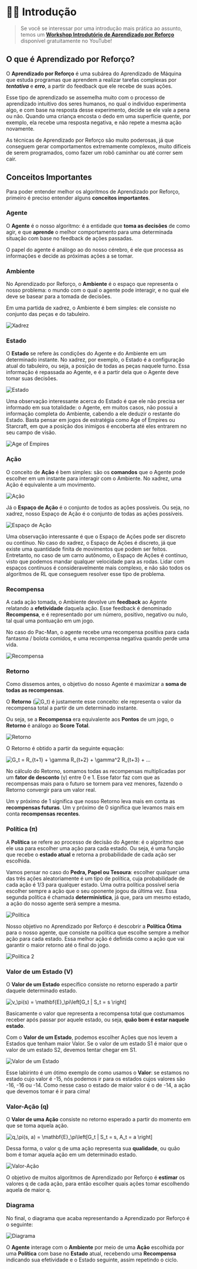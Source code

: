 # 👩‍🏫 Introdução

> Se você se interessar por uma introdução mais prática ao assunto, temos um [**Workshop Introdutório de Aprendizado por Reforço**](https://youtu.be/FxcWqI-l29E) disponível gratuitamente no YouTube!

## O que é Aprendizado por Reforço?

O **Aprendizado por Reforço** é uma subárea do Aprendizado de Máquina que estuda programas que aprendem a realizar tarefas complexas por ***tentativa*** e ***erro***, a partir do feedback que ele recebe de suas ações.

Esse tipo de aprendizado se assemelha muito com o processo de aprendizado intuitivo dos seres humanos, no qual o indivíduo experimenta algo, e com base na resposta desse experimento, decide se ele vale a pena ou não. Quando uma criança encosta o dedo em uma superfície quente, por exemplo, ela recebe uma resposta negativa, e não repete a mesma ação novamente.

As técnicas de Aprendizado por Reforço são muito poderosas, já que conseguem gerar comportamentos extremamente complexos, muito difíceis de serem programados, como fazer um robô caminhar ou até correr sem cair.

## Conceitos Importantes

Para poder entender melhor os algoritmos de Aprendizado por Reforço, primeiro é preciso entender alguns **conceitos importantes**.

### Agente

O **Agente** é o nosso algoritmo: é a entidade que **toma as decisões** de como agir, e que **aprende** o melhor comportamento para uma determinada situação com base no feedback de ações passadas.

O papel do agente é análogo ao do nosso cérebro, é ele que processa as informações e decide as próximas ações a se tomar.

### Ambiente

No Aprendizado por Reforço, o **Ambiente** é o espaço que representa o nosso problema: o mundo com o qual o agente pode interagir, e no qual ele deve se basear para a tomada de decisões.

Em uma partida de xadrez, o Ambiente é bem simples: ele consiste no conjunto das peças e do tabuleiro.

![Xadrez](https://miro.medium.com/max/625/0*7-LOSdL2eOEAd9R7)

### Estado

O **Estado** se refere às condições do Agente e do Ambiente em um determinado instante. No xadrez, por exemplo, o Estado é a configuração atual do tabuleiro, ou seja, a posição de todas as peças naquele turno. Essa informação é repassada ao Agente, e é a partir dela que o Agente deve tomar suas decisões.

![Estado](https://miro.medium.com/max/304/0*6PVAVr2qsP3oBO6k.jpg)

Uma observação interessante acerca do Estado é que ele não precisa ser informado em sua totalidade: o Agente, em muitos casos, não possui a informação completa do Ambiente, cabendo a ele deduzir o restante do Estado. Basta pensar em jogos de estratégia como Age of Empires ou Starcraft, em que a posição dos inimigos é encoberta até eles entrarem no seu campo de visão.

![Age of Empires](https://miro.medium.com/max/575/0*VQdhNC0eeBLFykU_)

### Ação

O conceito de **Ação** é bem simples: são os **comandos** que o Agente pode escolher em um instante para interagir com o Ambiente. No xadrez, uma Ação é equivalente a um movimento.

![Ação](https://miro.medium.com/max/531/0*JoUU1spyVgWGDs0D.gif)

Já o **Espaço de Ação** é o conjunto de todos as ações possíveis. Ou seja, no xadrez, nosso Espaço de Ação é o conjunto de todas as ações possíveis.

![Espaço de Ação](https://img.itch.zone/aW1nLzEzODQ1NzQuZ2lm/original/8hWPC8.gif)

Uma observação interessante é que o Espaço de Ações pode ser discreto ou contínuo. No caso do xadrez, o Espaço de Ações é discreto, já que existe uma quantidade finita de movimentos que podem ser feitos. Entretanto, no caso de um carro autônomo, o Espaço de Ações é contínuo, visto que podemos mandar qualquer velocidade para as rodas. Lidar com espaços contínuos é consideravelmente mais complexo, e não são todos os algoritmos de RL que conseguem resolver esse tipo de problema.

### Recompensa

A cada ação tomada, o Ambiente devolve um **feedback** ao Agente relatando a **efetividade** daquela ação. Esse feedback é denominado **Recompensa**, e é representado por um número, positivo, negativo ou nulo, tal qual uma pontuação em um jogo.

No caso do Pac-Man, o agente recebe uma recompensa positiva para cada fantasma / bolota comidos, e uma recompensa negativa quando perde uma vida.

![Recompensa](https://miro.medium.com/max/875/0*cLrwq7tnLpqGDpbg.gif)

### Retorno

Como dissemos antes, o objetivo do nosso Agente é maximizar a **soma de todas as recompensas**.

O **Retorno** (<img src="https://latex.codecogs.com/svg.latex?G_t" title="G_t" />) é justamente esse conceito: ele representa o valor da recompensa total a partir de um determinado instante.

Ou seja, se a **Recompensa** era equivalente aos **Pontos** de um jogo, o **Retorno** é análogo ao **Score Total**.

![Retorno](https://miro.medium.com/max/475/0*AiSIzhhdgaVXH2BG.png)

O Retorno é obtido a partir da seguinte equação:

<img src="https://latex.codecogs.com/svg.latex?G_t&space;=&space;R_{t&plus;1}&space;&plus;&space;\gamma&space;R_{t&plus;2}&space;&plus;&space;\gamma^2&space;R_{t&plus;3}&space;&plus;&space;..." title="G_t = R_{t+1} + \gamma R_{t+2} + \gamma^2 R_{t+3} + ..." />

No cálculo do Retorno, somamos todas as recompensas multiplicadas por um  **fator de desconto** (γ) entre 0 e 1. Esse fator faz com que as recompensas mais para o futuro se tornem para vez menores, fazendo o Retorno convergir para um valor real.

Um γ próximo de 1 significa que nosso Retorno leva mais em conta as **recompensas futuras**. Um γ próximo de 0 significa que levamos mais em conta **recompensas recentes**.

### Política (π)

A **Política** se refere ao processo de decisão do Agente: é o algoritmo que ele usa para escolher uma ação para cada estado. Ou seja, é uma função que recebe o **estado atual** e retorna a probabilidade de cada ação ser escolhida.

Vamos pensar no caso do **Pedra, Papel ou Tesoura**: escolher qualquer uma das três ações aleatoriamente é um tipo de política, cuja probabilidade de cada ação é 1/3 para qualquer estado. Uma outra política possível seria escolher sempre a ação que o seu oponente jogou da última vez. Essa segunda política é chamada **determinística**, já que, para um mesmo estado, a ação do nosso agente será sempre a mesma.

![Política](https://miro.medium.com/max/625/0*q6V6Z-LdoTfDQT1y)

Nosso objetivo no Aprendizado por Reforço é descobrir a **Política Ótima** para o nosso agente, que consiste na política que escolhe sempre a melhor ação para cada estado. Essa melhor ação é definida como a ação que vai garantir o maior retorno até o final do jogo.

![Política 2](https://miro.medium.com/max/875/0*L9R23HBRbrbLgrFk.gif)

### Valor de um Estado (V)

O **Valor de um Estado** específico consiste no retorno esperado a partir daquele determinado estado.

<img src="https://latex.codecogs.com/svg.latex?v_\pi(s)&space;=&space;\mathbf{E}_\pi\left[G_t&space;|&space;S_t&space;=&space;s&space;\right]" title="v_\pi(s) = \mathbf{E}_\pi\left[G_t | S_t = s \right]" />

Basicamente o valor que representa a recompensa total que costumamos receber após passar por aquele estado, ou seja, **quão bom é estar naquele estado**.

Com o **Valor de um Estado**, podemos escolher Ações que nos levem a Estados que tenham maior Valor. Se o valor de um estado S1 é maior que o valor de um estado S2, devemos tentar chegar em S1.

![Valor de um Estado](https://miro.medium.com/max/875/0*VOBcy2zUf-1-efUm.jpg)

Esse labirinto é um ótimo exemplo de como usamos o **Valor**: se estamos no estado cujo valor é -15, nós podemos ir para os estados cujos valores são -16, -16 ou -14. Como nesse caso o estado de maior valor é o de -14, a ação que devemos tomar é ir para cima!

### Valor-Ação (q)

O **Valor de uma Ação** consiste no retorno esperado a partir do momento em que se toma aquela ação.

<img src="https://latex.codecogs.com/svg.latex?q_\pi(s,&space;a)&space;=&space;\mathbf{E}_\pi\left[G_t&space;|&space;S_t&space;=&space;s,&space;A_t&space;=&space;a&space;\right]" title="q_\pi(s, a) = \mathbf{E}_\pi\left[G_t | S_t = s, A_t = a \right]" />

Dessa forma, o valor q de uma ação representa sua **qualidade**, ou quão bom é tomar aquela ação em um determinado estado.

![Valor-Ação](https://homes.cs.washington.edu/~izadinia/images/QValueUpdate_Q-Learning_epsilonGreedy.gif)

O objetivo de muitos algoritmos de Aprendizado por Reforço é **estimar** os valores q de cada ação, para então escolher quais ações tomar escolhendo aquela de maior q.


### Diagrama

No final, o diagrama que acaba representando a Aprendizado por Reforço é o seguinte:

![Diagrama](https://miro.medium.com/max/875/0*DcAwmRiUw8shV2Kh.png)

O **Agente** interage com o **Ambiente** por meio de uma **Ação** escolhida por uma **Política** com base no **Estado** atual, recebendo uma **Recompensa** indicando sua efetividade e o Estado seguinte, assim repetindo o ciclo.